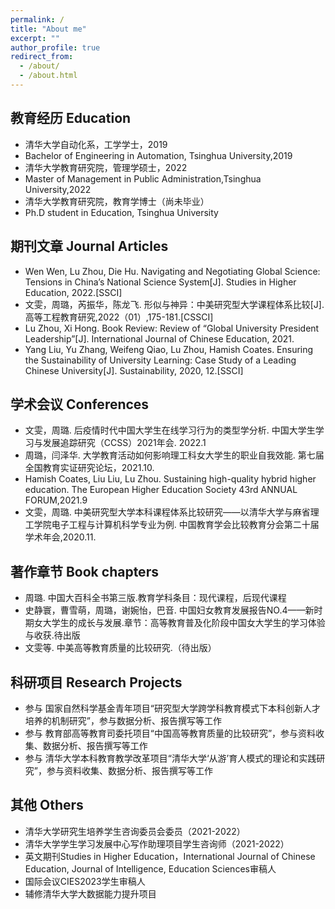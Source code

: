 ```yaml
---
permalink: /
title: "About me"
excerpt: ""
author_profile: true
redirect_from: 
  - /about/
  - /about.html
---
```


## 教育经历 Education

* 清华大学自动化系，工学学士，2019
* Bachelor of Engineering in Automation, Tsinghua University,2019
* 清华大学教育研究院，管理学硕士，2022
* Master of Management in Public Administration,Tsinghua University,2022
* 清华大学教育研究院，教育学博士（尚未毕业）
* Ph.D student in Education, Tsinghua University


## 期刊文章 Journal Articles

* Wen Wen, Lu Zhou, Die Hu. Navigating and Negotiating Global Science: Tensions in China’s National Science System[J]. Studies in Higher Education, 2022.[SSCI]
* 文雯，周璐，芮振华，陈龙飞. 形似与神异：中美研究型大学课程体系比较[J]. 高等工程教育研究,2022（01）,175-181.[CSSCI]
* Lu Zhou, Xi Hong. Book Review: Review of “Global University President Leadership”[J]. International Journal of Chinese Education, 2021.
* Yang Liu, Yu Zhang, Weifeng Qiao, Lu Zhou, Hamish Coates. Ensuring the Sustainability of University Learning: Case Study of a Leading Chinese University[J]. Sustainability, 2020, 12.[SSCI]

  
## 学术会议 Conferences

* 文雯，周璐. 后疫情时代中国大学生在线学习行为的类型学分析. 中国大学生学习与发展追踪研究（CCSS）2021年会. 2022.1
* 周璐，闫泽华. 大学教育活动如何影响理工科女大学生的职业自我效能. 第七届全国教育实证研究论坛，2021.10.
* Hamish Coates, Liu Liu, Lu Zhou. Sustaining high-quality hybrid higher education. The European Higher Education Society 43rd ANNUAL FORUM,2021.9
* 文雯，周璐. 中美研究型大学本科课程体系比较研究——以清华大学与麻省理工学院电子工程与计算机科学专业为例. 中国教育学会比较教育分会第二十届学术年会,2020.11.

## 著作章节 Book chapters

* 周璐. 中国大百科全书第三版.教育学科条目：现代课程，后现代课程
* 史静寰，曹雪萌，周璐，谢婉怡，巴音. 中国妇女教育发展报告NO.4——新时期女大学生的成长与发展.章节：高等教育普及化阶段中国女大学生的学习体验与收获.待出版
* 文雯等. 中美高等教育质量的比较研究.（待出版）
  
## 科研项目 Research Projects
* 参与 国家自然科学基金青年项目“研究型大学跨学科教育模式下本科创新人才培养的机制研究”，参与数据分析、报告撰写等工作
* 参与 教育部高等教育司委托项目“中国高等教育质量的比较研究”，参与资料收集、数据分析、报告撰写等工作
* 参与 清华大学本科教育教学改革项目“清华大学‘从游’育人模式的理论和实践研究”，参与资料收集、数据分析、报告撰写等工作
  
## 其他 Others

* 清华大学研究生培养学生咨询委员会委员（2021-2022）
* 清华大学学生学习发展中心写作助理项目学生咨询师（2021-2022）
* 英文期刊Studies in Higher Education，International Journal of Chinese Education, Journal of Intelligence, Education Sciences审稿人
* 国际会议CIES2023学生审稿人
* 辅修清华大学大数据能力提升项目
